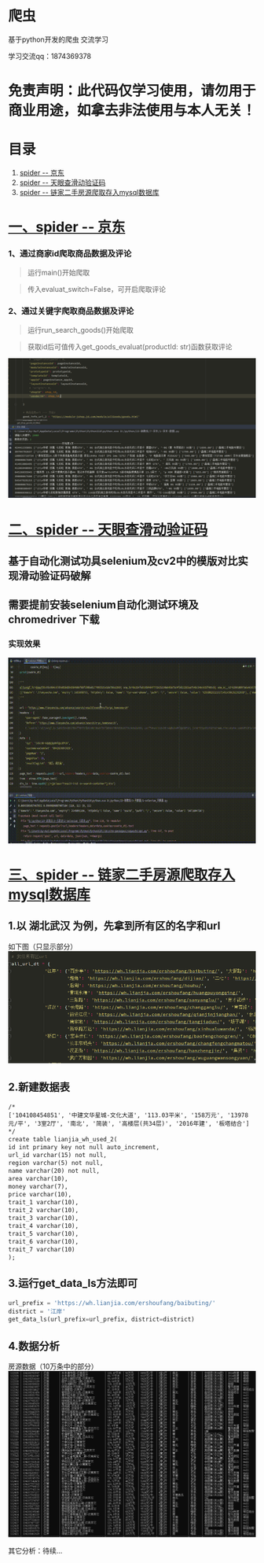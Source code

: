 # 爬虫
基于python开发的爬虫
交流学习 

学习交流qq：1874369378

# 免责声明：此代码仅学习使用，请勿用于商业用途，如拿去非法使用与本人无关！

# 目录

1. [spider -- 京东](https://github.com/ywygblz/spider/blob/main/README.md#%E4%B8%80spider----京东)
2. [spider -- 天眼查滑动验证码](https://github.com/ywygblz/spider/blob/main/README.md#%E4%BA%8Cspider----天眼查滑动验证码)
3. [spider -- 链家二手房源爬取存入mysql数据库](#三spider----链家二手房源爬取存入mysql数据库3-e993bee5aeb6)


# [一、spider -- 京东](https://github.com/ywygblz/spider/tree/main/1-%E4%BA%AC%E4%B8%9C)

### 1、通过商家id爬取商品数据及评论

> 运行main()开始爬取

> 传入evaluat_switch=False，可开启爬取评论

### 2、通过关键字爬取商品数据及评论

>  运行run_search_goods()开始爬取

> 获取id后可值传入get_goods_evaluat(productId: str)函数获取评论

![爬虫图片](https://github.com/ywygblz/spider/blob/main/1-%E4%BA%AC%E4%B8%9C/images/%E4%BA%AC%E4%B8%9C%E7%88%AC%E8%99%AB%E5%9B%BE%E4%BE%8B.png)

# [二、spider -- 天眼查滑动验证码](https://github.com/ywygblz/spider/tree/main/2-%E5%A4%A9%E7%9C%BC%E6%9F%A5%E6%BB%91%E5%8A%A8%E9%AA%8C%E8%AF%81%E7%A0%81)

## 基于自动化测试功具selenium及cv2中的模版对比实现滑动验证码破解

## 需要提前安装selenium自动化测试环境及chromedriver 下载

### 实现效果

![实现效果](https://github.com/ywygblz/spider/blob/main/2-%E5%A4%A9%E7%9C%BC%E6%9F%A5%E6%BB%91%E5%8A%A8%E9%AA%8C%E8%AF%81%E7%A0%81/%E6%BB%91%E5%8A%A8%E9%AA%8C%E8%AF%81%E7%A0%81%E7%A0%B4%E8%A7%A3_.gif)

# [三、spider -- 链家二手房源爬取存入mysql数据库](/3-%E9%93%BE%E5%AE%B6/)

## 1.以 湖北武汉 为例，先拿到所有区的名字和url

如下图（只显示部分）
![到所有区的名字和url](/3-%E9%93%BE%E5%AE%B6/%E6%AD%A6%E6%B1%89%E6%89%80%E6%9C%89%E5%8C%BA%E5%90%8D%E7%A7%B0%E5%92%8Curl.png)

## 2.新建数据表
```MySql
/*
['104108454851', '中建文华星城-文化大道', '113.03平米', '158万元', '13978元/平', '3室2厅', '南北', '简装', '高楼层(共34层)', '2016年建', '板塔结合']
*/
create table lianjia_wh_used_2(
id int primary key not null auto_increment,
url_id varchar(15) not null,
region varchar(5) not null,
name varchar(20) not null,
area varchar(10),
money varchar(7),
price varchar(10),
trait_1 varchar(10),
trait_2 varchar(10),
trait_3 varchar(10),
trait_4 varchar(10),
trait_5 varchar(10),
trait_6 varchar(10),
trait_7 varchar(10)
);
```


## 3.运行get_data_ls方法即可
```Python
url_prefix = 'https://wh.lianjia.com/ershoufang/baibuting/'
district = '江岸'
get_data_ls(url_prefix=url_prefix, district=district)
```

## 4.数据分析
房源数据（10万条中的部分）
!['房源数据'](/3-%E9%93%BE%E5%AE%B6/%E6%88%BF%E6%BA%90%E6%95%B0%E6%8D%AE.png)

其它分析：待续...


